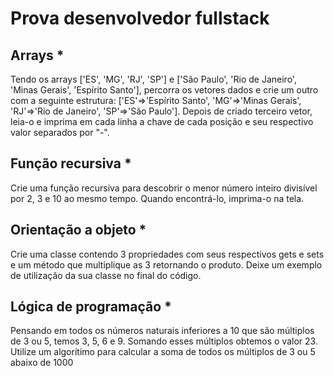 # Prova desenvolvedor fullstack

## Arrays *
Tendo os arrays ['ES', 'MG', 'RJ', 'SP'] e ['São Paulo', 'Rio de Janeiro', 'Minas Gerais', 'Espírito Santo'], percorra os vetores dados e crie um outro com a seguinte estrutura: ['ES'=>'Espírito Santo', 'MG'=>'Minas Gerais', 'RJ'=>'Rio de Janeiro', 'SP'=>'São Paulo']. Depois de criado terceiro vetor, leia-o e imprima em cada linha a chave de cada posição e seu respectivo valor separados por "-".

## Função recursiva *
Crie uma função recursiva para descobrir o menor número inteiro divisível por 2, 3 e 10 ao mesmo tempo. Quando encontrá-lo, imprima-o na tela.

## Orientação a objeto *
Crie uma classe contendo 3 propriedades com seus respectivos gets e sets e um método que multiplique as 3 retornando o produto. Deixe um exemplo de utilização da sua classe no final do código.

## Lógica de programação *
Pensando em todos os números naturais inferiores a 10 que são múltiplos de 3 ou 5, temos 3, 5, 6 e 9. Somando esses múltiplos obtemos o valor 23. Utilize um algorítimo para calcular a soma de todos os múltiplos de 3 ou 5 abaixo de 1000
